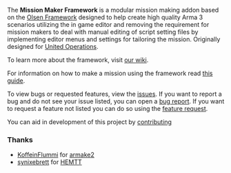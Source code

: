 The **Mission Maker Framework** is a modular mission making addon based on the [Olsen Framework](https://github.com/dklollol/Olsen-Framework-Arma-3) designed to help create high quality Arma 3 scenarios utilizing the in game editor and removing the requirement for mission makers to deal with manual editing of script setting files by implementing editor menus and settings for tailoring the mission. Originally designed for [United Operations](http://unitedoperations.net/).

To learn more about the framework, visit [our wiki]().

For information on how to make a mission using the framework read [this guide]().

To view bugs or requested features, view the [issues](https://github.com/PiZZAD0X/MMFW/issues). If you want to report a bug and do not see your issue listed, you can open a [bug report](https://github.com/PiZZAD0X/MMFW/issues/new?assignees=&labels=&template=bug_report.md&title=). If you want to request a feature not listed you can do so using the [feature request](https://github.com/PiZZAD0X/MMFW/issues/new?assignees=&labels=&template=feature_request.md&title=).

You can aid in development of this project by [contributing]()

### Thanks

- [KoffeinFlummi](https://github.com/KoffeinFlummi) for [armake2](https://github.com/KoffeinFlummi/armake2)
- [synixebrett](https://github.com/synixebrett) for [HEMTT](https://github.com/synixebrett/HEMTT)
